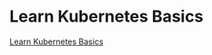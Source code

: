 # Learn Kubernetes Basics

[Learn Kubernetes Basics](https://kubernetes.io/docs/tutorials/kubernetes-basics/)

